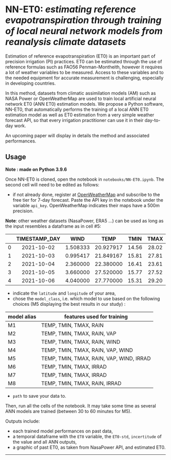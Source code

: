 # NN-ET0: *estimating reference evapotranspiration through training of local neural network models from reanalysis climate datasets*

Estimation of reference evapotranspiration (ET0) is an important part of precision irrigation (PI) practices. ET0 can be estimated through the use of reference formulas such as FAO56 Penman-Montheith, however it requires a lot of weather variables to be measured. Access to these variables and to the needed equipment for accurate measurement is challenging, especially in developing countries. 

In this method, datasets from climatic assimilation models (AM) such as NASA Power or OpenWeatherMap are used to train local artificial neural network ET0 (ANN ET0) estimation models. We propose a Python software, NN-ET0, that automatically performs the training of a local ANN ET0 estimation model as well as ET0 estimation from a very simple weather forecast API, so that every irrigation practitioner can use it in their day-to-day work. 

An upcoming paper will display in details the method and associated performances.

## Usage
**Note : made on Python 3.9.6**

Once NN-ET0 is cloned, open the notebook in `notebooks/NN-ET0.ipynb`. 
The second cell will need to be edited as follows:
- if not already done, register at [OpenWeatherMap](https://openweathermap.org/) and subscribe to the free tier for 7-day forecast. Paste the API key in the notebook under the variable `api_key`. OpenWeatherMap indicates their maps have a 500m precision.

**Note**: other weather datasets (NasaPower, ERA5 ...) can be used as long as the input resembles a dataframe as in cell #5:

|   	| TIMESTAMP_DAY 	|   WIND   	|    TEMP   	|  TMIN 	|  TMAX 	|    VAP    	| RAIN 	|   type   	|
|:-:	|:-------------:	|:--------:	|:---------:	|:-----:	|:-----:	|:---------:	|:----:	|:--------:	|
| 0 	| 2021-10-02    	| 1.508333 	| 20.927917 	| 14.56 	| 28.02 	| 11.350648 	| 0.00 	| past     	|
| 1 	| 2021-10-03    	| 0.995417 	| 21.849167 	| 15.81 	| 27.81 	| 12.487504 	| 0.00 	| past     	|
| 2 	| 2021-10-04    	| 2.360000 	| 22.380000 	| 16.41 	| 23.61 	| 12.966167 	| 1.45 	| forecast 	|
| 3 	| 2021-10-05    	| 3.660000 	| 27.520000 	| 15.77 	| 27.52 	| 11.154750 	| 0.00 	| forecast 	|
| 4 	| 2021-10-06    	| 4.040000 	| 27.770000 	| 15.31 	| 29.20 	| 8.786952  	| 0.00 	| forecast 	|

- indicate the `latitude` and `longitude` of your area,
- chose the `model_class`, i.e. which model to use based on the following choices (M5 displaying the best results in our study) :

| model alias 	| features used for training               	|
|-------------	|------------------------------------------	|
| M1          	| TEMP, TMIN, TMAX, RAIN                   	|
| M2          	| TEMP, TMIN, TMAX, RAIN, VAP              	|
| M3          	| TEMP, TMIN, TMAX, RAIN, WIND             	|
| M4          	| TEMP, TMIN, TMAX, RAIN, VAP, WIND        	|
| M5          	| TEMP, TMIN, TMAX, RAIN, VAP, WIND, IRRAD 	|
| M6          	| TEMP, TMIN, TMAX, IRRAD                  	|
| M7          	| TEMP, TMIN, TMAX, IRRAD                  	|
| M8          	| TEMP, TMIN, TMAX, RAIN, IRRAD            	|

- `path` to save your data to.

Then, run all the cells of the notebook. It may take some time as several ANN models are trained (between 30 to 60 minutes for M5).

Outputs include:
- each trained model performances on past data,
- a temporal dataframe with the `ET0` variable, the `ET0-std`, `incertitude` of the value and all ANN outputs,
- a graphic of past ET0, as taken from NasaPower API, and estimated ET0.

---
